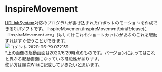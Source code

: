 # InspireMovement
[UDLinkSystem](https://github.com/robotty930/UDmega/wiki/UDLinkSystem%E3%81%A8%E3%81%AF
)対応のプログラムが書き込まれたロボットのモーションを作成できるGUIソフトです。
InspireMovement\InspireMovement\bin\Releaseに「InspireMovement.exe」(もしくはこれのショートカット)があるのこれを起動すればすぐ使うことができます。  
![コメント 2020-06-29 072159](https://user-images.githubusercontent.com/67456219/85959774-50088980-b9d9-11ea-8530-f6cf3eac5ddd.png)  
*上の画像の起動画面は2020/6/29時点のものです。バージョンによってはこれと異なる起動画面になっている可能性があります。  
使い方は順次Wikiに記載していきたいと思います。
